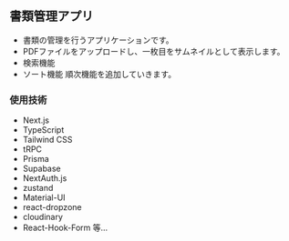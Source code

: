 ## 書類管理アプリ

- 書類の管理を行うアプリケーションです。
- PDFファイルをアップロードし、一枚目をサムネイルとして表示します。
- 検索機能
- ソート機能
  順次機能を追加していきます。

### 使用技術

- Next.js
- TypeScript
- Tailwind CSS
- tRPC
- Prisma
- Supabase
- NextAuth.js
- zustand
- Material-UI
- react-dropzone
- cloudinary
- React-Hook-Form
  等...
